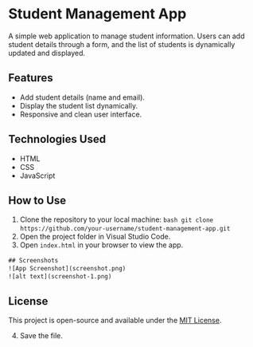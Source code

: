    # Student Management App

   A simple web application to manage student information. Users can add student details through a form, and the list of students is dynamically updated and displayed.

   ## Features
   - Add student details (name and email).
   - Display the student list dynamically.
   - Responsive and clean user interface.

   ## Technologies Used
   - HTML
   - CSS
   - JavaScript

   ## How to Use
   1. Clone the repository to your local machine:
    ```bash
     git clone https://github.com/your-username/student-management-app.git
    ```
   2. Open the project folder in Visual Studio Code.
   3. Open `index.html` in your browser to view the app.
  
    ## Screenshots
    ![App Screenshot](screenshot.png)
    ![alt text](screenshot-1.png)

   ## License
   This project is open-source and available under the [MIT License](LICENSE).

   4. Save the file.